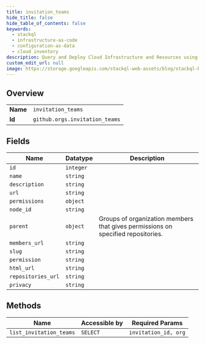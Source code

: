 ```yaml
---
title: invitation_teams
hide_title: false
hide_table_of_contents: false
keywords:
  - stackql
  - infrastructure-as-code
  - configuration-as-data
  - cloud inventory
description: Query and Deploy Cloud Infrastructure and Resources using SQL
custom_edit_url: null
image: https://storage.googleapis.com/stackql-web-assets/blog/stackql-blog-post-featured-image.png
---
```

  
    

## Overview
<table><tbody>
<tr><td><b>Name</b></td><td><code>invitation_teams</code></td></tr>
<tr><td><b>Id</b></td><td><code>github.orgs.invitation_teams</code></td></tr>
</tbody></table>

## Fields
| Name | Datatype | Description |
| ---- | -------- | ----------- |
| `id` | `integer` |  |
| `name` | `string` |  |
| `description` | `string` |  |
| `url` | `string` |  |
| `permissions` | `object` |  |
| `node_id` | `string` |  |
| `parent` | `object` | Groups of organization members that gives permissions on specified repositories. |
| `members_url` | `string` |  |
| `slug` | `string` |  |
| `permission` | `string` |  |
| `html_url` | `string` |  |
| `repositories_url` | `string` |  |
| `privacy` | `string` |  |
## Methods
| Name | Accessible by | Required Params |
| ---- | ------------- | --------------- |
| `list_invitation_teams` | `SELECT` | `invitation_id, org` |
